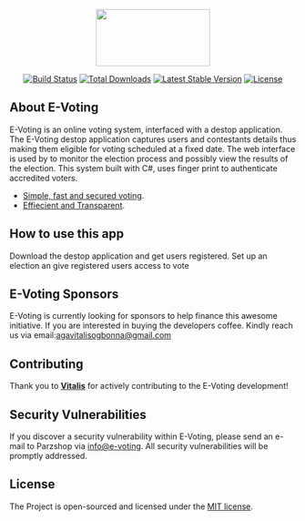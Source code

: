 <p align="center"><img src="https://americansecuritytoday.com/wp-content/uploads/2016/10/E-Voting.jpg" height=100px width=200px></p>

<p align="center">
<a href="https://travis-ci.org/laravel/framework"><img src="https://travis-ci.org/laravel/framework.svg" alt="Build Status"></a>
<a href="https://packagist.org/packages/laravel/framework"><img src="https://poser.pugx.org/laravel/framework/d/total.svg" alt="Total Downloads"></a>
<a href="https://packagist.org/packages/laravel/framework"><img src="https://poser.pugx.org/laravel/framework/v/stable.svg" alt="Latest Stable Version"></a>
<a href="https://packagist.org/packages/laravel/framework"><img src="https://poser.pugx.org/laravel/framework/license.svg" alt="License"></a>
</p>

## About E-Voting

E-Voting is an online voting system, interfaced with a destop application. The E-Voting destop application captures users and contestants details thus making them eligible for voting scheduled at a fixed date. The web interface is used by to monitor the election process and possibly view the results of the election. This system built with C#, uses finger print to authenticate accredited voters.

- [Simple, fast and secured voting](https://e-voting-ng.herokuapp.com).
- [Effiecient and  Transparent](https://e-voting-ng.herokuapp.com).

## How to use this app
Download the destop application and get users registered. Set up an election an give registered users access to vote

## E-Voting Sponsors

E-Voting is currently looking for sponsors to help finance this awesome initiative. If you are interested in buying the developers coffee. Kindly reach us via email:agavitalisogbonna@gmail.com
## Contributing

Thank you to  **[Vitalis](https://twitter.com/agavitalis)**   for actively contributing to the E-Voting development! 

## Security Vulnerabilities

If you discover a security vulnerability within E-Voting, please send an e-mail to Parzshop via [info@e-voting](mailto:agavitalisogbonna@gmail.com). All security vulnerabilities will be promptly addressed.

## License

The Project  is open-sourced and licensed under the [MIT license](https://opensource.org/licenses/MIT).
